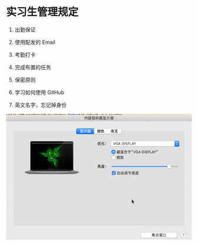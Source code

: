 # 实习生管理规定

1. 出勤保证

2. 使用配发的 Email

3. 考勤打卡

4. 完成布置的任务

5. 保密原则

6. 学习如何使用 GitHub

7. 英文名字，忘记掉身份 

![](./2018-08-01_18-15-07.gif)
